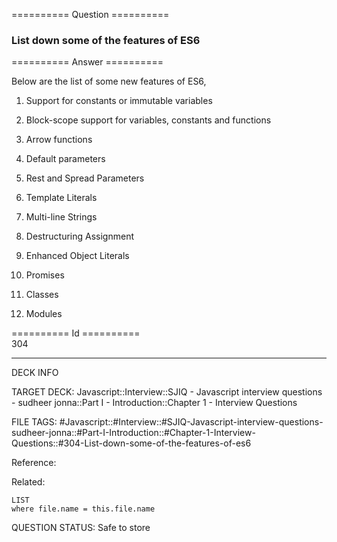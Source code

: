========== Question ==========  

### List down some of the features of ES6  

========== Answer ==========  

Below are the list of some new features of ES6,

1. Support for constants or immutable variables

2. Block-scope support for variables, constants and functions

3. Arrow functions

4. Default parameters

5. Rest and Spread Parameters

6. Template Literals

7. Multi-line Strings

8. Destructuring Assignment

9. Enhanced Object Literals

10. Promises

11. Classes

12. Modules

========== Id ==========  
304

---

DECK INFO

TARGET DECK: Javascript::Interview::SJIQ - Javascript interview questions - sudheer jonna::Part I - Introduction::Chapter 1 - Interview Questions

FILE TAGS: #Javascript::#Interview::#SJIQ-Javascript-interview-questions-sudheer-jonna::#Part-I-Introduction::#Chapter-1-Interview-Questions::#304-List-down-some-of-the-features-of-es6

Reference:

Related:

```dataview
LIST
where file.name = this.file.name
```

QUESTION STATUS: Safe to store
